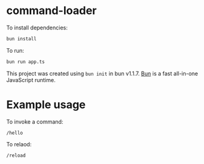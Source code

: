 # command-loader

To install dependencies:

```bash
bun install
```

To run:

```bash
bun run app.ts
```

This project was created using `bun init` in bun v1.1.7. [Bun](https://bun.sh) is a fast all-in-one JavaScript runtime.

# Example usage

To invoke a command:

```
/hello
```

To relaod: 

```
/reload
```